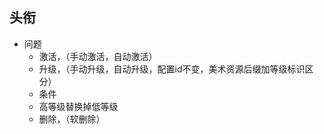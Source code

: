 ## 头衔

* 问题
  - 激活，（手动激活，自动激活）
  - 升级，（手动升级，自动升级，配置id不变，美术资源后缀加等级标识区分）
  - 条件
  - 高等级替换掉低等级
  - 删除，（软删除）
